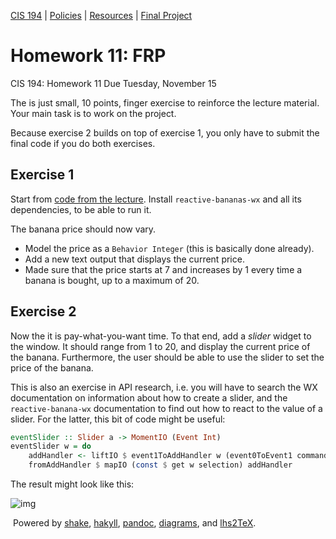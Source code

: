 [CIS 194](https://www.seas.upenn.edu/~cis194/fall16/index.html) | [Policies](https://www.seas.upenn.edu/~cis194/fall16/policies.html) | [Resources](https://www.seas.upenn.edu/~cis194/fall16/resources.html) | [Final Project](https://www.seas.upenn.edu/~cis194/fall16/final.html)

# Homework 11: FRP

CIS 194: Homework 11
Due Tuesday, November 15

The is just small, 10 points, finger exercise to reinforce the lecture material. Your main task is to work on the project.

Because exercise 2 builds on top of exercise 1, you only have to submit the final code if you do both exercises.

## Exercise 1

Start from [code from the lecture](https://www.seas.upenn.edu/~cis194/fall16/extras/11-frp.hs). Install `reactive-bananas-wx` and all its dependencies, to be able to run it.

The banana price should now vary.

- Model the price as a `Behavior Integer` (this is basically done already).
- Add a new text output that displays the current price.
- Made sure that the price starts at 7 and increases by 1 every time a banana is bought, up to a maximum of 20.

## Exercise 2

Now the it is pay-what-you-want time. To that end, add a *slider* widget to the window. It should range from 1 to 20, and display the  current price of the banana. Furthermore, the user should be able to use the slider to set the price of the banana.

This is also an exercise in API research, i.e. you will have to  search the WX documentation on information about how to create a slider, and the `reactive-banana-wx` documentation to find out how to react to the value of a slider. For the latter, this bit of code might be useful:

```haskell
eventSlider :: Slider a -> MomentIO (Event Int)
eventSlider w = do
    addHandler <- liftIO $ event1ToAddHandler w (event0ToEvent1 command)
    fromAddHandler $ mapIO (const $ get w selection) addHandler
```

The result might look like this:

![img](https://www.seas.upenn.edu/~cis194/fall16/images/banana.png)

​      Powered      by [shake](http://community.haskell.org/~ndm/shake/),      [hakyll](http://jaspervdj.be/hakyll/index.html),      [pandoc](http://johnmacfarlane.net/pandoc/),      [diagrams](http://projects.haskell.org/diagrams),      and [lhs2TeX](http://www.andres-loeh.de/lhs2tex/).          

  